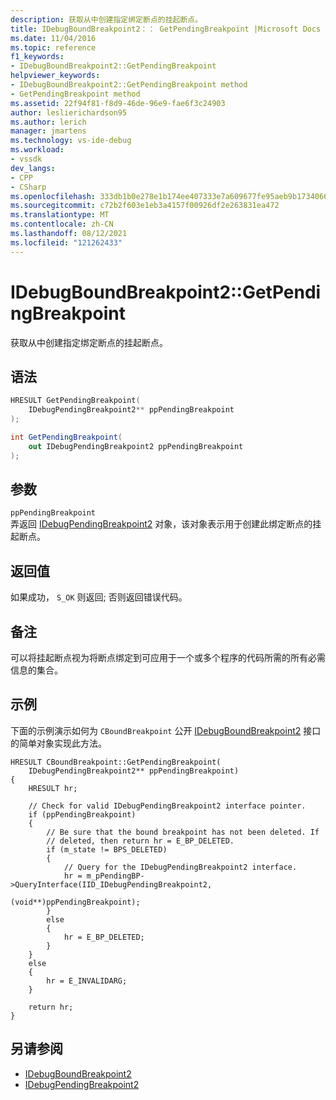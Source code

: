 ```yaml
---
description: 获取从中创建指定绑定断点的挂起断点。
title: IDebugBoundBreakpoint2：： GetPendingBreakpoint |Microsoft Docs
ms.date: 11/04/2016
ms.topic: reference
f1_keywords:
- IDebugBoundBreakpoint2::GetPendingBreakpoint
helpviewer_keywords:
- IDebugBoundBreakpoint2::GetPendingBreakpoint method
- GetPendingBreakpoint method
ms.assetid: 22f94f81-f8d9-46de-96e9-fae6f3c24903
author: leslierichardson95
ms.author: lerich
manager: jmartens
ms.technology: vs-ide-debug
ms.workload:
- vssdk
dev_langs:
- CPP
- CSharp
ms.openlocfilehash: 333db1b0e278e1b174ee407333e7a609677fe95aeb9b1734066c94c057985136
ms.sourcegitcommit: c72b2f603e1eb3a4157f00926df2e263831ea472
ms.translationtype: MT
ms.contentlocale: zh-CN
ms.lasthandoff: 08/12/2021
ms.locfileid: "121262433"
---
```

# <a name="idebugboundbreakpoint2getpendingbreakpoint"></a>IDebugBoundBreakpoint2::GetPendingBreakpoint
获取从中创建指定绑定断点的挂起断点。

## <a name="syntax"></a>语法

```cpp
HRESULT GetPendingBreakpoint( 
    IDebugPendingBreakpoint2** ppPendingBreakpoint
);
```

```csharp
int GetPendingBreakpoint( 
    out IDebugPendingBreakpoint2 ppPendingBreakpoint
);
```

## <a name="parameters"></a>参数
`ppPendingBreakpoint`\
弄返回 [IDebugPendingBreakpoint2](../../../extensibility/debugger/reference/idebugpendingbreakpoint2.md) 对象，该对象表示用于创建此绑定断点的挂起断点。

## <a name="return-value"></a>返回值
如果成功， `S_OK` 则返回; 否则返回错误代码。

## <a name="remarks"></a>备注
可以将挂起断点视为将断点绑定到可应用于一个或多个程序的代码所需的所有必需信息的集合。

## <a name="example"></a>示例
下面的示例演示如何为 `CBoundBreakpoint` 公开 [IDebugBoundBreakpoint2](../../../extensibility/debugger/reference/idebugboundbreakpoint2.md) 接口的简单对象实现此方法。

```
HRESULT CBoundBreakpoint::GetPendingBreakpoint(
    IDebugPendingBreakpoint2** ppPendingBreakpoint)
{
    HRESULT hr;

    // Check for valid IDebugPendingBreakpoint2 interface pointer.
    if (ppPendingBreakpoint)
    {
        // Be sure that the bound breakpoint has not been deleted. If
        // deleted, then return hr = E_BP_DELETED.
        if (m_state != BPS_DELETED)
        {
            // Query for the IDebugPendingBreakpoint2 interface.
            hr = m_pPendingBP->QueryInterface(IID_IDebugPendingBreakpoint2,
                                              (void**)ppPendingBreakpoint);
        }
        else
        {
            hr = E_BP_DELETED;
        }
    }
    else
    {
        hr = E_INVALIDARG;
    }

    return hr;
}
```

## <a name="see-also"></a>另请参阅
- [IDebugBoundBreakpoint2](../../../extensibility/debugger/reference/idebugboundbreakpoint2.md)
- [IDebugPendingBreakpoint2](../../../extensibility/debugger/reference/idebugpendingbreakpoint2.md)
